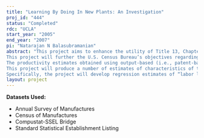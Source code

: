 ```yaml
---
title: "Learning By Doing In New Plants: An Investigation"
proj_id: "444"
status: "Completed"
rdc: "UCLA"
start_year: "2005"
end_year: "2007"
pi: "Natarajan N Balasubramanian"
abstract: "This project aims to enhance the utility of Title 13, Chapter 5 data by (i) linking the LRD with a comprehensive dataset of US patents; (ii) identifying shortcomings of current data collection programs and documenting new data collection needs, specifically with regard to innovation; and (iii) preparing estimates of learning, ‘spillovers’ in learning, and the impact of technological advance on productivity not contained in existing publications.
This project will further the U.S. Census Bureau’s objectives regarding the collecting and analysis of information on productivity and technological innovation and address some of the associated issues. This project will link two extensively used datasets—the LRD and the NBER Patent Dataset, a comprehensive dataset of all U.S. patents granted between 1963 and 1999—and provide a much richer picture of technological innovation than what can be obtained using R&D expenditures alone, which is the only measure of technological innovation currently available at the Census Bureau. Specifically, the study will use the linked dataset to develop a number of descriptive statistics regarding patenting behavior along the lines of the NSF R&D survey and compare them with the aggregate statistics in the NSF R&D survey.
The productivity estimates obtained using output-based (i.e., patent-based) innovation variables are likely to be significantly different from that estimated using input-based measures such as R&D expenditure. By providing comparisons of these detailed productivity estimates with “plain-vanilla” estimates, the results of the study will highlight the need for improvements in the current R&D survey or the need for a new innovation survey.
This project will produce a number of estimates of characteristics of the population that are not contained in existing publications. These estimates will be developed with two objectives in view—(i) to assess the extent of potential bias in productivity estimates due to ignoring the impact of learning, spillovers in learning, and technological innovation; and (ii) to provide a better understanding of the sources of productivity growth by decomposing productivity growth into that caused by learning, spillovers in learning, and technological innovation.
Specifically, the project will develop regression estimates of “labor learning” and “capital learning” by industry. Second, the analytical results will provide, by industry where possible, estimates of “spillovers” in learning within firms and across different firms, including the variation in the magnitude of learning “spillovers” with geographical proximity and locational characteristics. Third, the study will provide estimates of productivity growth decomposed into components caused by technological innovation, by learning, and by the interaction of innovation and learning. Finally, the study will create estimates of productivity differences from learning between (a) “survivors” and “non-survivors” and (b) between new entrants and existing incumbents diversifying into new industries."
layout: project
---
```


**Datasets Used:**

  - Annual Survey of Manufactures 
  - Census of Manufactures 
  - Compustat-SSEL Bridge 
  - Standard Statistical Establishment Listing 

